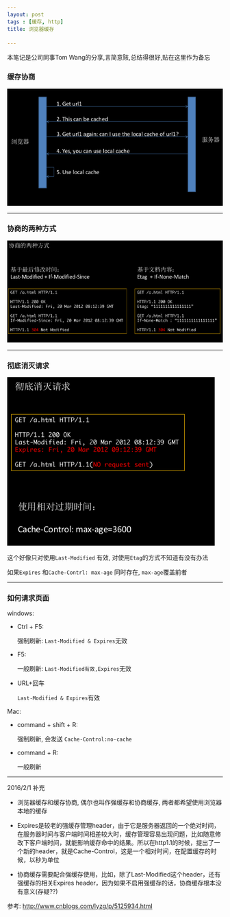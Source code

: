 ```yaml
---
layout: post
tags : [缓存, http]
title: 浏览器缓存

---
```


本笔记是公司同事Tom Wang的分享,言简意赅,总结得很好,贴在这里作为备忘

### 缓存协商

   <img src="/assets/images/browser_cache/huancunxieshang.png" />

---

### 协商的两种方式

   <img src="/assets/images/browser_cache/two_way.png" />

---

### 彻底消灭请求

   <img src="/assets/images/browser_cache/xiaomieqingqiu.png" />

这个好像只对使用`Last-Modified` 有效, 对使用`Etag`的方式不知道有没有办法

如果`Expires` 和`Cache-Contrl: max-age` 同时存在, `max-age`覆盖前者

---

### 如何请求页面

windows:

   * Ctrl + F5:

     强制刷新: `Last-Modified & Expires`无效

   * F5:

     一般刷新: `Last-Modified有效,Expires`无效

   * URL+回车

     `Last-Modified & Expires`有效

Mac:

  * command + shift + R:

    强制刷新, 会发送 `Cache-Control:no-cache`

  * command + R:

    一般刷新

---

2016/2/1 补充

* 浏览器缓存和缓存协商, 偶尔也叫作强缓存和协商缓存, 两者都希望使用浏览器本地的缓存

* Expires是较老的强缓存管理header，由于它是服务器返回的一个绝对时间，在服务器时间与客户端时间相差较大时，缓存管理容易出现问题，比如随意修改下客户端时间，就能影响缓存命中的结果。所以在http1.1的时候，提出了一个新的header，就是Cache-Control，这是一个相对时间，在配置缓存的时候，以秒为单位

* 协商缓存需要配合强缓存使用，比如，除了Last-Modified这个header，还有强缓存的相关Expires header，因为如果不启用强缓存的话，协商缓存根本没有意义(存疑??)


参考: <http://www.cnblogs.com/lyzg/p/5125934.html>
